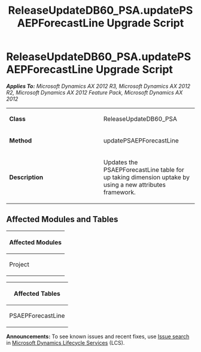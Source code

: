 ﻿---
title: ReleaseUpdateDB60_PSA.updatePSAEPForecastLine Upgrade Script
TOCTitle: ReleaseUpdateDB60_PSA.updatePSAEPForecastLine Upgrade Script
ms:assetid: 112b047e-a87d-9b6b-5523-e4e3a4c07f9f
ms:mtpsurl: https://msdn.microsoft.com/en-us/library/JJ735796(v=AX.60)
ms:contentKeyID: 49706706
ms.date: 05/18/2015
mtps_version: v=AX.60
---

# ReleaseUpdateDB60\_PSA.updatePSAEPForecastLine Upgrade Script 


_**Applies To:** Microsoft Dynamics AX 2012 R3, Microsoft Dynamics AX 2012 R2, Microsoft Dynamics AX 2012 Feature Pack, Microsoft Dynamics AX 2012_

<table>
<colgroup>
<col style="width: 50%" />
<col style="width: 50%" />
</colgroup>
<tbody>
<tr class="odd">
<td><p><strong>Class</strong></p></td>
<td><p>ReleaseUpdateDB60_PSA</p></td>
</tr>
<tr class="even">
<td><p><strong>Method</strong></p></td>
<td><p>updatePSAEPForecastLine</p></td>
</tr>
<tr class="odd">
<td><p><strong>Description</strong></p></td>
<td><p>Updates the PSAEPForecastLine table for up taking dimension uptake by using a new attributes framework.</p></td>
</tr>
</tbody>
</table>


## Affected Modules and Tables

<table>
<colgroup>
<col style="width: 100%" />
</colgroup>
<thead>
<tr class="header">
<th><p>Affected Modules</p></th>
</tr>
</thead>
<tbody>
<tr class="odd">
<td><p>Project</p></td>
</tr>
</tbody>
</table>


<table>
<colgroup>
<col style="width: 100%" />
</colgroup>
<thead>
<tr class="header">
<th><p>Affected Tables</p></th>
</tr>
</thead>
<tbody>
<tr class="odd">
<td><p>PSAEPForecastLine</p></td>
</tr>
</tbody>
</table>

  
**Announcements:** To see known issues and recent fixes, use [Issue search](http://go.microsoft.com/fwlink/?linkid=389258) in [Microsoft Dynamics Lifecycle Services](http://go.microsoft.com/fwlink/?linkid=306505) (LCS).

